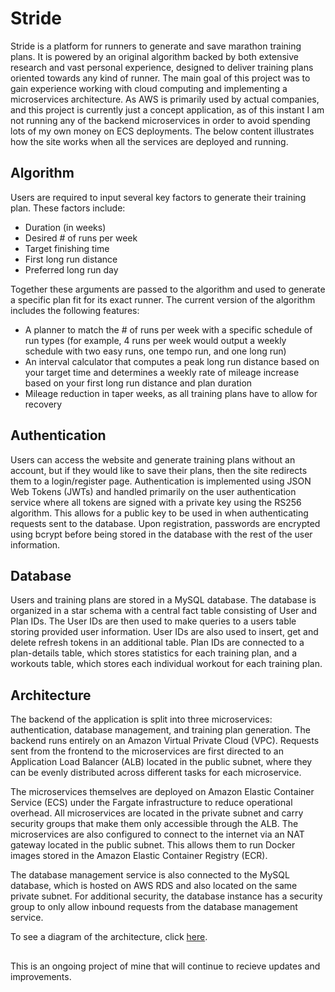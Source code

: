 # Stride

Stride is a platform for runners to generate and save marathon training plans. It is powered by an original algorithm backed by both extensive research and vast personal experience, designed to deliver training plans oriented towards any kind of runner. The main goal of this project was to gain experience working with cloud computing and implementing a microservices architecture. As AWS is primarily used by actual companies, and this project is currently just a concept application, as of this instant I am not running any of the backend microservices in order to avoid spending lots of my own money on ECS deployments. The below content illustrates how the site works when all the services are deployed and running.

## Algorithm
Users are required to input several key factors to generate their training plan. These factors include:

- Duration (in weeks)
- Desired # of runs per week
- Target finishing time
- First long run distance
- Preferred long run day

Together these arguments are passed to the algorithm and used to generate a specific plan fit for its exact runner. The current version of the algorithm includes the following features:

- A planner to match the # of runs per week with a specific schedule of run types (for example, 4 runs per week would output a weekly schedule with two easy runs, one tempo run, and one long run)
- An interval calculator that computes a peak long run distance based on your target time and determines a weekly rate of mileage increase based on your first long run distance and plan duration
- Mileage reduction in taper weeks, as all training plans have to allow for recovery

## Authentication
Users can access the website and generate training plans without an account, but if they would like to save their plans, then the site redirects them to a login/register page. Authentication is implemented using JSON Web Tokens (JWTs) and handled primarily on the user authentication service where all tokens are signed with a private key using the RS256 algorithm. This allows for a public key to be used in when authenticating requests sent to the database. Upon registration, passwords are encrypted using bcrypt before being stored in the database with the rest of the user information.

## Database
Users and training plans are stored in a MySQL database. The database is organized in a star schema with a central fact table consisting of User and Plan IDs. The User IDs are then used to make queries to a users table storing provided user information. User IDs are also used to insert, get and delete refresh tokens in an additional table. Plan IDs are connected to a plan-details table, which stores statistics for each training plan, and a workouts table, which stores each individual workout for each training plan.

## Architecture
The backend of the application is split into three microservices: authentication, database management, and training plan generation. The backend runs entirely on an Amazon Virtual Private Cloud (VPC). Requests sent from the frontend to the microservices are first directed to an Application Load Balancer (ALB) located in the public subnet, where they can be evenly distributed across different tasks for each microservice. 

The microservices themselves are deployed on Amazon Elastic Container Service (ECS) under the Fargate infrastructure to reduce operational overhead. All microservices are located in the private subnet and carry security groups that make them only accessible through the ALB. The microservices are also configured to connect to the internet via an NAT gateway located in the public subnet. This allows them to run Docker images stored in the Amazon Elastic Container Registry (ECR).

The database management service is also connected to the MySQL database, which is hosted on AWS RDS and also located on the same private subnet. For additional security, the database instance has a security group to only allow inbound requests from the database management service. 

To see a diagram of the architecture, click [here](https://github.com/jansm04/stride/blob/main/architecture.pdf).

##
This is an ongoing project of mine that will continue to recieve updates and improvements.
